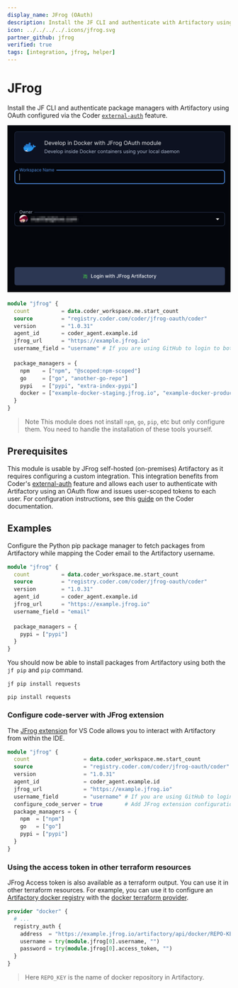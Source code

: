 ```yaml
---
display_name: JFrog (OAuth)
description: Install the JF CLI and authenticate with Artifactory using OAuth.
icon: ../../../../.icons/jfrog.svg
partner_github: jfrog
verified: true
tags: [integration, jfrog, helper]
---
```


# JFrog

Install the JF CLI and authenticate package managers with Artifactory using OAuth configured via the Coder [`external-auth`](https://coder.com/docs/v2/latest/admin/external-auth) feature.

![JFrog OAuth](../../.images/jfrog-oauth.png)

```tf
module "jfrog" {
  count          = data.coder_workspace.me.start_count
  source         = "registry.coder.com/coder/jfrog-oauth/coder"
  version        = "1.0.31"
  agent_id       = coder_agent.example.id
  jfrog_url      = "https://example.jfrog.io"
  username_field = "username" # If you are using GitHub to login to both Coder and Artifactory, use username_field = "username"

  package_managers = {
    npm    = ["npm", "@scoped:npm-scoped"]
    go     = ["go", "another-go-repo"]
    pypi   = ["pypi", "extra-index-pypi"]
    docker = ["example-docker-staging.jfrog.io", "example-docker-production.jfrog.io"]
  }
}
```

> Note
> This module does not install `npm`, `go`, `pip`, etc but only configure them. You need to handle the installation of these tools yourself.

## Prerequisites

This module is usable by JFrog self-hosted (on-premises) Artifactory as it requires configuring a custom integration. This integration benefits from Coder's [external-auth](https://coder.com/docs/v2/latest/admin/external-auth) feature and allows each user to authenticate with Artifactory using an OAuth flow and issues user-scoped tokens to each user. For configuration instructions, see this [guide](https://coder.com/docs/v2/latest/guides/artifactory-integration#jfrog-oauth) on the Coder documentation.

## Examples

Configure the Python pip package manager to fetch packages from Artifactory while mapping the Coder email to the Artifactory username.

```tf
module "jfrog" {
  count          = data.coder_workspace.me.start_count
  source         = "registry.coder.com/coder/jfrog-oauth/coder"
  version        = "1.0.31"
  agent_id       = coder_agent.example.id
  jfrog_url      = "https://example.jfrog.io"
  username_field = "email"

  package_managers = {
    pypi = ["pypi"]
  }
}
```

You should now be able to install packages from Artifactory using both the `jf pip` and `pip` command.

```shell
jf pip install requests
```

```shell
pip install requests
```

### Configure code-server with JFrog extension

The [JFrog extension](https://open-vsx.org/extension/JFrog/jfrog-vscode-extension) for VS Code allows you to interact with Artifactory from within the IDE.

```tf
module "jfrog" {
  count                 = data.coder_workspace.me.start_count
  source                = "registry.coder.com/coder/jfrog-oauth/coder"
  version               = "1.0.31"
  agent_id              = coder_agent.example.id
  jfrog_url             = "https://example.jfrog.io"
  username_field        = "username" # If you are using GitHub to login to both Coder and Artifactory, use username_field = "username"
  configure_code_server = true       # Add JFrog extension configuration for code-server
  package_managers = {
    npm  = ["npm"]
    go   = ["go"]
    pypi = ["pypi"]
  }
}
```

### Using the access token in other terraform resources

JFrog Access token is also available as a terraform output. You can use it in other terraform resources. For example, you can use it to configure an [Artifactory docker registry](https://jfrog.com/help/r/jfrog-artifactory-documentation/docker-registry) with the [docker terraform provider](https://registry.terraform.io/providers/kreuzwerker/docker/latest/docs).

```tf
provider "docker" {
  # ...
  registry_auth {
    address  = "https://example.jfrog.io/artifactory/api/docker/REPO-KEY"
    username = try(module.jfrog[0].username, "")
    password = try(module.jfrog[0].access_token, "")
  }
}
```

> Here `REPO_KEY` is the name of docker repository in Artifactory.
